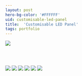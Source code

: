 ```yaml
---
layout: post
hero-bg-color: '#FFFFFF'
uid: customisable-led-panel
title:  'Customisable LED Panel'
tags: portfolio
---
```


<img src="{{ site.url }}/images/portfolio/customisable-led-panel/IMG_20180726_151200.jpg">

<div class="sqs-html-content">
 <p class="" style="white-space:pre-wrap;">
 </p>
</div>


<img src="{{ site.url }}/images/portfolio/customisable-led-panel/IMG_20180828_103713.jpg">

<img src="{{ site.url }}/images/portfolio/customisable-led-panel/IMG_20180726_151207.jpg">

<img src="{{ site.url }}/images/portfolio/customisable-led-panel/IMG_20180726_151047.jpg">

<img src="{{ site.url }}/images/portfolio/customisable-led-panel/IMG_20180829_183928.jpg">

<img src="{{ site.url }}/images/portfolio/customisable-led-panel/IMG_20180726_151041.jpg">

<img src="{{ site.url }}/images/portfolio/customisable-led-panel/IMG_20180829_183848.jpg">

